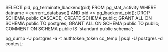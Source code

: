 <!-- eliminate PSQL session connectivity -->
SELECT pid, pg_terminate_backend(pid)
FROM pg_stat_activity
WHERE datname = current_database() AND pid <> pg_backend_pid();
DROP SCHEMA public CASCADE;
CREATE SCHEMA public;
GRANT ALL ON SCHEMA public TO postgres;
GRANT ALL ON SCHEMA public TO public;
COMMENT ON SCHEMA public IS 'standard public schema';


<!-- dump table -->
pg_dump -U postgres -a -t authtoken_token cc_temp | psql -U postgres -d contest; 